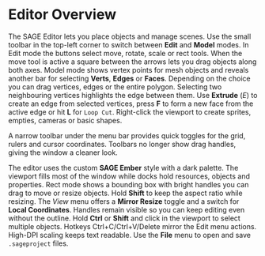 # Editor Overview

The SAGE Editor lets you place objects and manage scenes. Use the small toolbar in the top-left corner to switch between **Edit** and **Model** modes. In Edit mode the buttons select move, rotate, scale or rect tools. When the move tool is active a square between the arrows lets you drag objects along both axes. Model mode shows vertex points for mesh objects and reveals another bar for selecting **Verts**, **Edges** or **Faces**. Depending on the choice you can drag vertices, edges or the entire polygon. Selecting two neighbouring vertices highlights the edge between them. Use **Extrude** (*E*) to create an edge from selected vertices, press **F** to form a new face from the active edge or hit **L** for ``Loop Cut``. Right-click the viewport to create sprites, empties, cameras or basic shapes.

A narrow toolbar under the menu bar provides quick toggles for the grid, rulers
and cursor coordinates. Toolbars no longer show drag handles, giving the window
a cleaner look.

The editor uses the custom **SAGE Ember** style with a dark palette. The viewport fills most
of the window while docks hold resources, objects and properties. Rect mode shows a bounding box with bright handles you can drag to move or resize objects. Hold **Shift** to keep the aspect ratio while resizing. The *View*
menu offers a **Mirror Resize** toggle and a switch for **Local Coordinates**. Handles remain visible so you can keep editing even without the outline.
Hold **Ctrl** or **Shift** and click in the viewport to select multiple objects.
Hotkeys Ctrl+C/Ctrl+V/Delete mirror the Edit menu actions. High-DPI scaling
keeps text readable. Use the **File** menu to open and save ``.sageproject``
files.
